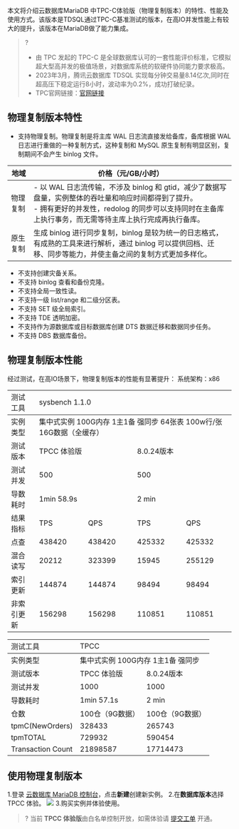 本文将介绍云数据库MariaDB 中TPC-C体验版（物理复制版本）的特性、性能及使用方式。该版本是TDSQL通过TPC-C基准测试的版本，在高IO并发性能上有较大的提升，该版本在MariaDB做了能力集成。
>? 
>- 由 TPC 发起的 TPC-C 是全球数据库认可的一套性能评价标准，它模拟超大型高并发的极值场景，对数据库系统的软硬件协同能力要求极高。
>- 2023年3月，腾讯云数据库 TDSQL 实现每分钟交易量8.14亿次,同时在超高压下稳定运行8小时，波动率为0.2%，成功打破纪录。
>- TPC官网链接：[官网链接](https://www.tpc.org/tpcc/results/tpcc_results5.asp?print=false&orderby=tpm&sortby=desc)

## 物理复制版本特性
- 支持物理复制。物理复制是将主库 WAL 日志流直接发给备库，备库根据 WAL 日志进行重做的一种复制方式，这种复制和 MySQL 原生复制有明显区别，复制期间不会产生 binlog 文件。

 <table>
 <thread>
 <tr><th width=10%>地域</th><th>价格（元/GB/小时）</th></tr>
 </thread>
 <tbody>
 <tr>
 <td>物理复制</td><td> - 以 WAL 日志流传输，不涉及 binlog 和 gtid，减少了数据写盘量，实例整体的吞吐量和响应时间都得到了提升。<br>- 拥有更好的并发性，redolog 的同步可以支持同时在主备库上执行事务，而无需等待主库上执行完成再执行备库。</br></td>
 </tr>
 <tr>
 <td>原生复制</td><td>生成 binlog 进行同步复制，binlog 是较为统一的日志格式，有成熟的工具来进行解析，通过 binlog 可以提供回档、迁移、同步等能力，并使主备之间的复制方式更加多样化。</td>
 </tr>
 </tbody>
 </table>

- 不支持创建灾备关系。
- 不支持 binlog 查看和备份克隆。
- 不支持全局一致性读。
- 不支持一级 list/range 和二级分区表。
- 不支持 SET 级全局索引。
- 不支持 TDE 透明加密。
- 不支持作为源数据库或目标数据库创建 DTS 数据迁移和数据同步任务。
- 不支持 DBS 数据库备份。

## 物理复制版本性能
经过测试，在高IO场景下，物理复制版本的性能有显著提升：
系统架构：x86

<table>
<thread>
<tr><td>测试工具</td><td colspan=4>sysbench 1.1.0</td></tr>
</thread>
<tbody>
<tr>
<td>实例类型</td><td colspan=4>集中式实例 100G内存 1主1备 强同步 64张表 100w行/张 16G数据（全缓存）</td>
</tr>
<tr><td>测试版本</td><td colspan=2>TPCC 体验版</td><td  colspan=2>8.0.24版本</td></tr>
<tr><td>测试并发</td><td  colspan=2>500</td><td colspan=2>500</td></tr>
<tr><td>导数耗时</td><td colspan=2>1min 58.9s</td><td colspan=2>2 min</td></tr>
<tr><td>结果指标</td><td>TPS</td><td>QPS</td><td>TPS</td><td>QPS</td></tr>
<tr><td>点查</td><td>438420</td><td>438420</td><td>425332</td><td>425332</td></tr>
<tr><td>混合读写</td><td>20212</td><td>323399</td><td>15945</td><td>255129</td></tr>
<tr><td>索引更新</td><td>144874</td><td>144874</td><td>98494</td><td>98494</td></tr>
<tr><td>非索引更新</td><td>156298</td><td>156298</td><td>110851</td><td>110851</td></tr>
</tbody>
</table>

<table>
<thread>
<tr><td>测试工具</td><td colspan=4>TPCC</td></tr>
</thread>
<tbody>
<tr>
<td>实例类型</td><td colspan=4>集中式实例 100G内存 1主1备 强同步</td>
</tr>
<tr><td>测试版本</td><td colspan=2>TPCC 体验版</td><td  colspan=2>8.0.24版本</td></tr>
<tr><td>测试并发</td><td  colspan=2>1000</td><td colspan=2>1000</td></tr>
<tr><td>导数耗时</td><td colspan=2>1min 57.1s</td><td colspan=2>2 min</td></tr>
<tr><td>仓数</td><td colspan=2>100仓（9G数据）</td><td colspan=2>100仓（9G数据）</td></tr>
<tr><td>tpmC(NewOrders)</td><td colspan=2>328433</td><td colspan=2>265743</td></tr>
<tr><td>tpmTOTAL</td><td colspan=2>729932</td><td colspan=2>590454</td></tr>
<tr><td>Transaction Count</td><td colspan=2>21898587</td><td colspan=2>17714473</td></tr>
</tbody>
</table>

## 使用物理复制版本
1.登录 [云数据库 MariaDB 控制台](https://console.cloud.tencent.com/mariadb)，点击**新建**创建新实例。
2.在**数据库版本**选择 TPCC 体验。
![](https://qcloudimg.tencent-cloud.cn/raw/a1a727fbe5b043da9402520d959e5617.png)
3.购买实例并体验使用。
>?  当前 **TPCC 体验版**由白名单控制开放，如需体验请 [提交工单](https://console.cloud.tencent.com/workorder/category) 开通。
